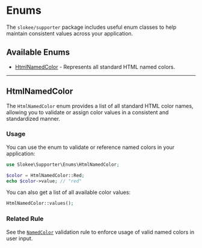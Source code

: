 # Enums

The `slokee/supporter` package includes useful enum classes to help maintain consistent values across your application.

## Available Enums

- [HtmlNamedColor](#htmlnamedcolor) - Represents all standard HTML named colors.

---

## HtmlNamedColor

The `HtmlNamedColor` enum provides a list of all standard HTML color names, allowing you to validate or assign color values in a consistent and standardized manner.

### Usage

You can use the enum to validate or reference named colors in your application:

```php
use Slokee\Supporter\Enums\HtmlNamedColor;

$color = HtmlNamedColor::Red;
echo $color->value; // "red"
```

You can also get a list of all available color values:

```php
HtmlNamedColor::values();
```

### Related Rule

See the [`NamedColor`](validation.md#htmlnamedcolor) validation rule to enforce usage of valid named colors in user input.


